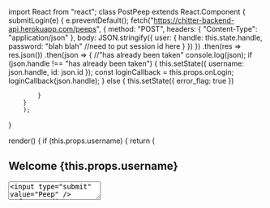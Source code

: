 import React from "react";
class PostPeep extends React.Component {
  submitLogin(e) {
    e.preventDefault();
    fetch("https://chitter-backend-api.herokuapp.com/peeps", {
        method: "POST",
        headers: {
            "Content-Type": "application/json"
        },
        body: JSON.stringify({
            user: {
                handle: this.state.handle,
                password: "blah blah"
                //need to put session id here 
            }
        })
    })
        .then(res => res.json())
        .then(json => {
            //"has already been taken"
            console.log(json);
            if (json.handle !== "has already been taken") {
                this.setState({
                    username: json.handle,
                    id: json.id
                });
                const loginCallback = this.props.onLogin;
                loginCallback(json.handle);
            } else {
                this.setState({ error_flag: true })

            }
        }
        );
}

  render() {
    if (this.props.username) {
      return (
        <div className="post_peep_box">
          <h2> Welcome {this.props.username} </h2>
          <form action="/user_peep" method="post">
            <textarea name="user_peep" className="peepinput" />
            <input type="submit" value="Peep" />
          </form>
        </div>

      );
    }

    return <div className="post_peep_box"><h2>Please create username to peep!</h2></div>

  }
}

export default PostPeep;


// {"id":26,"body":"my first peep :)","created_at":"2018-07-29T18:39:32.607Z","updated_at":"2018-07-29T18:39:32.607Z","user":{"id":18,"handle":"tes"},"likes":[]}


// curl "https://chitter-backend-api.herokuapp.com/peeps" \
//   -X POST \
//   -H "Authorization: Token token=a_valid_session_key" \
//   -H "Content-Type: application/json" \
//   -d '{"peep": {"user_id":1, "body":"my first peep :)"}}'